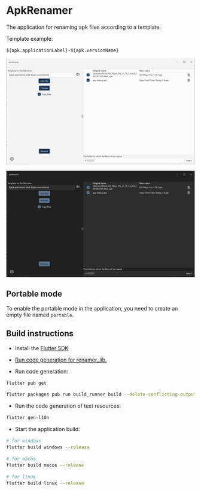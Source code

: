 # ApkRenamer

The application for renaming apk files according to a template.

Template example:

```text
${apk.applicationLabel}-${apk.versionName}
```

![ApkRenamer light screenshot](img/apk_renamer_light.jpg)

![ApkRenamer dark screenshot](img/apk_renamer_dark.jpg)

## Portable mode

To enable the portable mode in the application, you need to create an empty file named `portable`.

## Build instructions

- Install the [Flutter SDK](https://docs.flutter.dev/get-started/install)

- [Run code generation for renamer_lib.](../renamer_lib/README.md)
- Run code generation:

```bash
flutter pub get
```

```bash
flutter packages pub run build_runner build --delete-conflicting-outputs
```

- Run the code generation of text resources:

```bash
flutter gen-l10n
```

- Start the application build:

```bash
# for windows
flutter build windows --release
```

```bash
# for macos
flutter build macos --release
```

```bash
# for linux
flutter build linux --release
```
